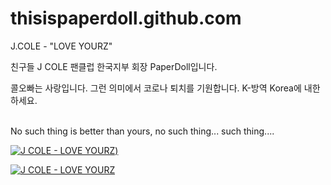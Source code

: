 # thisispaperdoll.github.com


J.COLE - "LOVE YOURZ"

친구들 J COLE 팬클럽 한국지부 회장 PaperDoll입니다.<br>

콜오빠는 사랑입니다. 그런 의미에서 코로나 퇴치를 기원합니다. K-방역 Korea에 내한하세요.<br>
<br>

No such thing is better than yours, no such thing... such thing....<br>

[![J COLE - LOVE YOURZ](https://img.youtube.com/vi/ZPCAvzIFY-s/0.jpg))](https://www.youtube.com/embed/ZPCAvzIFY-s)


[![J COLE - LOVE YOURZ](https://imgur.com/pzjlYUW)](https://www.youtube.com/embed/ZPCAvzIFY-s)
